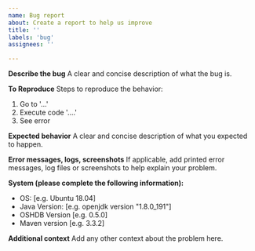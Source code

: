 ```yaml
---
name: Bug report
about: Create a report to help us improve
title: ''
labels: 'bug'
assignees: ''

---
```


**Describe the bug**
A clear and concise description of what the bug is.

**To Reproduce**
Steps to reproduce the behavior:
1. Go to '...'
2. Execute code '....'
3. See error

**Expected behavior**
A clear and concise description of what you expected to happen.

**Error messages, logs, screenshots**
If applicable, add printed error messages, log files or screenshots to help explain your problem.

**System (please complete the following information):**
 - OS: [e.g. Ubuntu 18.04]
 - Java Version: [e.g. openjdk version "1.8.0_191"]
 - OSHDB Version [e.g. 0.5.0]
 - Maven version [e.g. 3.3.2]

**Additional context**
Add any other context about the problem here.
